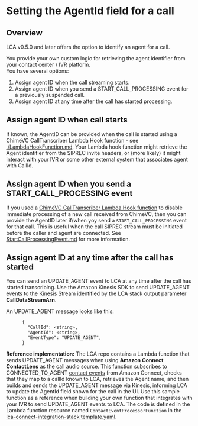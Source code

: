 # Setting the AgentId field for a call

## Overview

LCA v0.5.0 and later offers the option to identify an agent for a call.   

You provide your own custom logic for retrieving the agent identifier from your contact center / IVR platform.  
You have several options:
1. Assign agent ID when the call streaming starts.
2. Assign agent ID when you send a START_CALL_PROCESSING event for a previously suspended call.
2. Assign agent ID at any time after the call has started processing.

## Assign agent ID when call starts

If known, the AgentID can be provided when the call is started using a ChimeVC CallTranscriber Lambda Hook function - see [./LambdaHookFunction.md](./LambdaHookFunction.md). Your Lambda hook function might retrieve the Agent identifier from the SIPREC invite headers, or (more likely) it might interact with your IVR or some other external system that associates agent with CallId. 

## Assign agent ID when you send a START_CALL_PROCESSING event

If you used a [ChimeVC CallTranscriber Lambda Hook function](./LambdaHookFunction.md) to disable immediate processing of a new call received from ChimeVC, then you can provide the AgentID later if/when yoy send a `START_CALL_PROCESSING` event for that call. This is useful when the call SIPREC stream must be initiated before the caller and agent are connected. See [StartCallProcessingEvent.md](./StartCallProcessingEvent.md) for more information. 

## Assign agent ID at any time after the call has started

You can send an UPDATE_AGENT event to LCA at any time after the call has started transcribing. Use the Amazon Kinesis SDK to send UPDATE_AGENT events to the Kinesis Stream identified by the LCA stack output parameter **CallDataStreamArn**.  

An UPDATE_AGENT message looks like this:
```
      {
        "CallId": <string>,
        "AgentId": <string>,
        "EventType": "UPDATE_AGENT",
      }
```

**Reference implementation:** The LCA repo contains a Lambda function that sends UPDATE_AGENT messages when using **Amazon Connect ContactLens** as the call audio source. This function subscribes to CONNECTED_TO_AGENT [contact events](https://docs.aws.amazon.com/connect/latest/adminguide/contact-events.html) from Amazon Connect, checks that they map to a callId known to LCA, retrieves the Agent name, and then builds and sends the UPDATE_AGENT message via Kinesis, informing LCA to update the AgentId field shown for the call in the UI.  Use this sample function as a reference when building your own function that integrates with your IVR to send UPDATE_AGENT events to LCA. The code is defined in the Lambda function resource named `ContactEventProcessorFunction` in the [lca-connect-integration-stack template.yaml](../lca-connect-integration-stack/template.yaml).
